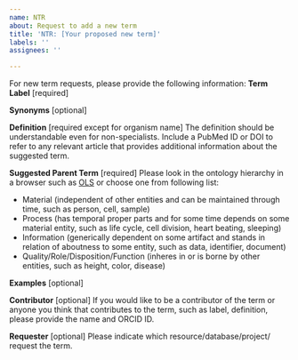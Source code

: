 ```yaml
---
name: NTR
about: Request to add a new term
title: 'NTR: [Your proposed new term]'
labels: ''
assignees: ''

---
```


For new term requests, please provide the following information:
**Term Label** [required]

**Synonyms** [optional]

**Definition** [required except for organism name]
The definition should be understandable even for non-specialists. Include a PubMed ID or DOI to refer to any relevant article that provides additional information about the suggested term.

**Suggested Parent Term** [required]
Please look in the ontology hierarchy in a browser such as [OLS](http://www.ebi.ac.uk/ols/ontologies/eupath) or choose one from following list: 
- Material (independent of other entities and can be maintained through time, such as person, cell, sample)
- Process (has temporal proper parts and for some time depends on some material entity, such as life cycle, cell division, heart beating, sleeping)
- Information (generically dependent on some artifact and stands in relation of aboutness to some entity, such as data, identifier, document)
- Quality/Role/Disposition/Function (inheres in or is borne by other entities, such as height, color, disease)

**Examples** [optional]

**Contributor** [optional]
If you would like to be a contributor of the term or anyone you think that contributes to the term, such as label, definition, please provide the name and ORCID ID.

**Requester** [optional]
Please indicate which resource/database/project/ request the term.
